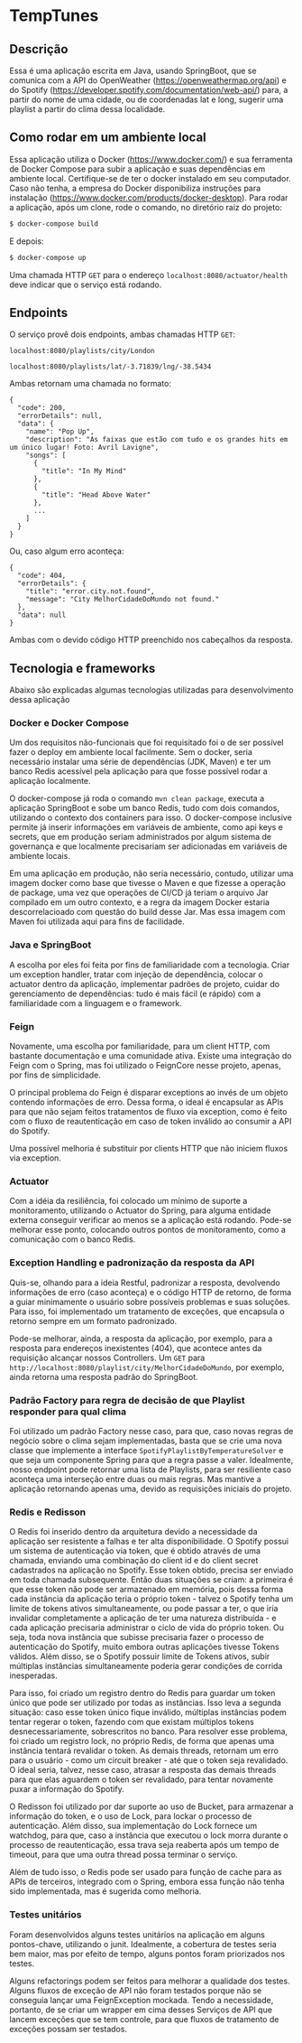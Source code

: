 # TempTunes

## Descrição

Essa é uma aplicação escrita em Java, usando SpringBoot, que se comunica com a API do OpenWeather (https://openweathermap.org/api)
e do Spotify (https://developer.spotify.com/documentation/web-api/) para, a partir do nome de uma cidade, ou de coordenadas lat
e long, sugerir uma playlist a partir do clima dessa localidade.

## Como rodar em um ambiente local

Essa aplicação utiliza o Docker (https://www.docker.com/) e sua ferramenta de Docker Compose para subir a aplicação e suas
dependências em ambiente local. Certifique-se de ter o docker instalado em seu computador. Caso não tenha, a empresa do Docker 
disponibiliza instruções para instalação (https://www.docker.com/products/docker-desktop).
Para rodar a aplicação, após um clone, rode o comando, no diretório raiz do projeto:

```sh
$ docker-compose build
```

E depois:

```sh
$ docker-compose up
```

Uma chamada HTTP `GET` para o endereço `localhost:8080/actuator/health` deve indicar que o serviço está rodando.

## Endpoints

O serviço provê dois endpoints, ambas chamadas HTTP `GET`:
```
localhost:8080/playlists/city/London
```
```
localhost:8080/playlists/lat/-3.71839/lng/-38.5434
```

Ambas retornam uma chamada no formato: 

```
{
  "code": 200,
  "errorDetails": null,
  "data": {
    "name": "Pop Up",
    "description": "As faixas que estão com tudo e os grandes hits em um único lugar! Foto: Avril Lavigne",
    "songs": [
      {
        "title": "In My Mind"
      },
      {
        "title": "Head Above Water"
      },
      ...
    ]
  }
} 
```      

Ou, caso algum erro aconteça:
```
{
  "code": 404,
  "errorDetails": {
    "title": "error.city.not.found",
    "message": "City MelhorCidadeDoMundo not found."
  },
  "data": null
}
```
Ambas com o devido código HTTP preenchido nos cabeçalhos da resposta.

## Tecnologia e frameworks

Abaixo são explicadas algumas tecnologias utilizadas para desenvolvimento dessa aplicação

### Docker e Docker Compose

Um dos requisitos não-funcionais que foi requisitado foi o de ser possível fazer o deploy em ambiente local facilmente. 
Sem o docker, seria necessário instalar uma série de dependências (JDK, Maven) e ter um banco Redis acessível pela 
aplicação para que fosse possível rodar a aplicação localmente.

O docker-compose já roda o comando `mvn clean package`, executa a aplicação SpringBoot e sobe um banco Redis, tudo com dois
comandos, utilizando o contexto dos containers para isso. O docker-compose inclusive permite já inserir informações em 
variáveis de ambiente, como api keys e secrets, que em produção seriam administrados por algum sistema de governança e que
localmente precisariam ser adicionadas em variáveis de ambiente locais.

Em uma aplicação em produção, não seria necessário, contudo, utilizar uma imagem docker como base que tivesse o Maven e que
fizesse a operação de package, uma vez que operações de CI/CD já teriam o arquivo Jar compilado em um outro contexto, e 
a regra da imagem Docker estaria descorrelacioado com questão do build desse Jar. Mas essa imagem com Maven foi utilizada
aqui para fins de facilidade.

### Java e SpringBoot

A escolha por eles foi feita por fins de familiaridade com a tecnologia. Criar um exception handler, tratar com injeção
de dependência, colocar o actuator dentro da aplicação, implementar padrões de projeto, cuidar do gerenciamento de 
dependências: tudo é mais fácil (e rápido) com a familiaridade com a linguagem e o framework.

### Feign

Novamente, uma escolha por familiaridade, para um client HTTP, com bastante documentação e uma comunidade ativa. Existe uma
integração do Feign com o Spring, mas foi utilizado o FeignCore nesse projeto, apenas, por fins de simplicidade.

O principal problema do Feign é disparar exceptions ao invés de um objeto contendo informações de erro. Dessa forma,
o ideal é encapsular as APIs para que não sejam feitos tratamentos de fluxo via exception, como é feito com o fluxo de
reautenticação em caso de token inválido ao consumir a API do Spotify.

Uma possível melhoria é substituir por clients HTTP que não iniciem fluxos via exception.

### Actuator

Com a idéia da resiliência, foi colocado um mínimo de suporte a monitoramento, utilizando o Actuator do Spring, para alguma
entidade externa conseguir verificar ao menos se a aplicação está rodando. Pode-se melhorar esse ponto, colocando outros pontos
de monitoramento, como a comunicação com o banco Redis.

### Exception Handling e padronização da resposta da API

Quis-se, olhando para a ideia Restful, padronizar a resposta, devolvendo informações de erro (caso aconteça) e o código HTTP
de retorno, de forma a guiar minimamente o usuário sobre possíveis problemas e suas soluções. Para isso, foi implementado um
tratamento de exceções, que encapsula o retorno sempre em um formato padronizado. 

Pode-se melhorar, ainda, a resposta da aplicação,
por exemplo, para a resposta para endereços inexistentes (404), que acontece antes da requisição alcançar nossos Controllers.
Um `GET` para `http://localhost:8080/playlist/city/MelhorCidadeDoMundo`, por exemplo, ainda retorna uma resposta padrão do SpringBoot.

### Padrão Factory para regra de decisão de que Playlist responder para qual clima

Foi utilizado um padrão Factory nesse caso, para que, caso novas regras de negócio sobre o clima sejam implementadas, basta
que se crie uma nova classe que implemente a interface `SpotifyPlaylistByTemperatureSolver` e que seja um componente Spring
para que a regra passe a valer. Idealmente, nosso endpoint pode retornar uma lista de Playlists, para ser resiliente caso
aconteça uma interseção entre duas ou mais regras. Mas mantive a aplicação retornando apenas uma, devido as requisições
iniciais do projeto.

### Redis e Redisson

O Redis foi inserido dentro da arquitetura devido a necessidade da aplicação ser resistente a falhas e ter alta disponibilidade.
O Spotify possui um sistema de autenticação via token, que é obtido através de uma chamada, enviando uma combinação do client id
e do client secret cadastrados na aplicação no Spotify. Esse token obtido, precisa ser enviado em toda chamada subsequente.
Então duas situações se criam: a primeira é que esse token não pode ser armazenado em memória, pois dessa forma cada instância
da aplicação teria o próprio token - talvez o Spotify tenha um limite de tokens ativos simultaneamente, ou pode passar a ter, o que iria 
invalidar completamente a aplicação de ter uma natureza distribuída -  e cada aplicação precisaria administrar o ciclo de vida do
próprio token. Ou seja, toda nova instância que subisse precisaria fazer o processo de autenticação do Spotify, muito embora
outras aplicações tivesse Tokens válidos. Além disso, se o Spotify possuir limite de Tokens ativos, subir múltiplas instâncias
simultaneamente poderia gerar condições de corrida inesperadas.

Para isso, foi criado um registro dentro do Redis para guardar um token único que pode ser utilizado por todas as instâncias.
Isso leva a segunda situação: caso esse token único fique inválido, múltiplas instâncias podem tentar regerar o token, fazendo 
com que existam múltiplos tokens desnecessariamente, sobrescritos no banco. Para resolver esse problema, foi criado um registro lock, no 
próprio Redis, de forma que apenas uma instância tentará revalidar o token. As demais threads, retornam um erro para o usuário - como
um circuit breaker - até que o token seja revalidado. O ideal seria, talvez, nesse caso, atrasar a resposta das demais threads para que
elas aguardem o token ser revalidado, para tentar novamente puxar a informação do Spotify.

O Redisson foi utilizado por dar suporte ao uso de Bucket, para armazenar a informação do token, e o uso de Lock, para lockar o
processo de autenticação. Além disso, sua implementação do Lock fornece um watchdog, para que, caso a instância que executou o 
lock morra durante o processo de reautenticação, essa trava seja reaberta após um tempo de timeout, para que uma outra thread possa
terminar o serviço.

Além de tudo isso, o Redis pode ser usado para função de cache para as APIs de terceiros, integrado com o Spring, embora essa função não 
tenha sido implementada, mas é sugerida como melhoria.

### Testes unitários

Foram desenvolvidos alguns testes unitários na aplicação em alguns pontos-chave, utilizando o junit. Idealmente, a cobertura de testes
seria bem maior, mas por efeito de tempo, alguns pontos foram priorizados nos testes. 

Alguns refactorings podem ser feitos para melhorar a qualidade dos testes. Alguns fluxos
de exceção de API não foram testados porque não se conseguia lançar uma FeignException mockada.
Tendo a necessidade, portanto, de se criar um wrapper em cima desses Serviços de API que lancem
exceções que se tem controle, para que fluxos de tratamento de exceções possam ser testados.
